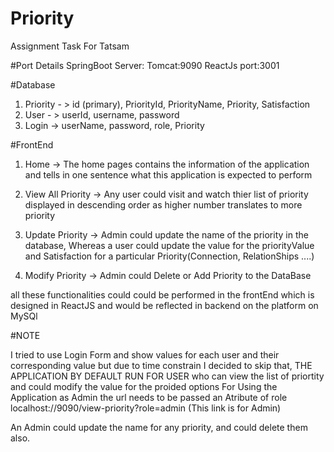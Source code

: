 # Priority
Assignment Task For Tatsam


#Port Details
SpringBoot Server: Tomcat:9090
ReactJs port:3001

#Database
1. Priority - > id (primary), PriorityId, PriorityName, Priority, Satisfaction
2. User - > userId, username, password
3. Login -> userName, password, role, Priority

#FrontEnd
1. Home -> The home pages contains the information of the application and tells in one sentence what this application is expected to perform

2. View All Priority -> Any user could visit and watch thier list of priority displayed in descending order as higher number translates to more priority

3. Update Priority -> Admin could update the name of the priority in the database,
                 Whereas a user could update the value for the priorityValue and Satisfaction for a particular Priority(Connection, RelationShips ....)

4. Modify Priority -> Admin could Delete or Add Priority to the DataBase

all these functionalities could could be performed in the frontEnd which is designed in ReactJS and would be reflected in backend on the platform on MySQl

#NOTE

I tried to use Login Form and show values for each user and their corresponding value but due to time constrain I decided to skip that,
THE APPLICATION BY DEFAULT RUN FOR USER who can view the list of priortity and could modify the value for the proided options
For Using the Application as Admin the url needs to be passed an Atribute of role
localhost://9090/view-priority?role=admin (This link is for Admin)

An Admin could update the name for any priority, and could delete them also.
